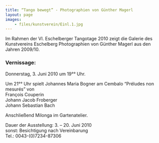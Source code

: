 ```yaml
---
title: “Tango bewegt” - Photographien von Günther Magerl
layout: page
images:
    - files/kunstverein/Einl.1.jpg
---
```


Im Rahmen der VI. Eschelberger Tangotage 2010 zeigt die Galerie des Kunstvereins Eschelberg Photographien von Günther Magerl aus den Jahren 2009/10.

### Vernissage: 

Donnerstag, 3. Juni 2010 um 19°° Uhr.  

Um 21°° Uhr spielt Johannes Maria Bogner am Cembalo   “Préludes non mesurés” von  
François Couperin  
Johann Jacob Froberger  
Johann Sebastian Bach  

Anschließend Milonga im Gartenatelier.

Dauer der Ausstellung: 3. – 20. Juni 2010  
sonst: Besichtigung nach Vereinbarung  
Tel.: 0043-(0)7234-87306  

